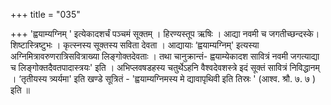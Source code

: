 +++
title = "035"

+++
'ह्वयाम्यग्निम् ' इत्येकादशर्चं पञ्चमं सूक्तम् । हिरण्यस्तूप ऋषिः । आद्या नवमी च जगतीच्छन्दस्के। शिष्टास्त्रिष्टुभः । कृत्स्नस्य सूक्तस्य सविता देवता । आद्यायाः ‘ह्वयाम्यग्निम्' इत्यस्या अग्निमित्रावरुणरात्रिसवित्राख्या लिङ्गोक्तदेवताः । तथा चानुक्रान्तं- ह्वयाम्येकादश सावित्रं नवमी जगत्याद्या च लिङ्गोक्तदैवतपादास्त्रयः' इति । अभिप्लवषडहस्य चतुर्थेऽहनि वैश्वदेवशस्त्रे इदं सूक्तं सावित्रं निविद्धानम् । ‘तृतीयस्य त्र्यर्यमा' इति खण्डे सूत्रितं - 'ह्वयाम्यग्निमस्य मे द्यावापृथिवी इति तिस्रः ' (आश्व. श्रौ. ७. ७ ) इति ॥